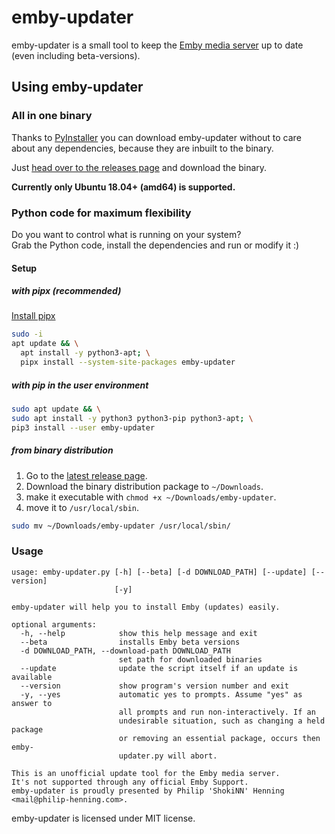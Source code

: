 # emby-updater

emby-updater is a small tool to keep the [Emby media server](https://emby.media/) up to date (even including beta-versions).

## Using emby-updater

### All in one binary

Thanks to [PyInstaller](https://www.pyinstaller.org/) you can download emby-updater without to care about any dependencies, because they are inbuilt to the binary. 

Just [head over to the releases page](https://github.com/shokinn/emby-updater/releases) and download the binary.

**Currently only Ubuntu 18.04+ (amd64) is supported.**

### Python code for maximum flexibility

Do you want to control what is running on your system?  
Grab the Python code, install the dependencies and run or modify it :)

#### Setup

##### with pipx (recommended)

[Install pipx](https://github.com/pipxproject/pipx#install-pipx)

```bash
sudo -i
apt update && \
  apt install -y python3-apt; \
  pipx install --system-site-packages emby-updater
```

##### with pip in the user environment

```bash
sudo apt update && \
sudo apt install -y python3 python3-pip python3-apt; \
pip3 install --user emby-updater
```

##### from binary distribution

1. Go to the [latest release page](https://github.com/shokinn/emby-updater/releases/latest).
2. Download the binary distribution package to `~/Downloads`.
3. make it executable with `chmod +x ~/Downloads/emby-updater`.
4. move it to `/usr/local/sbin`.

```bash
sudo mv ~/Downloads/emby-updater /usr/local/sbin/
```


### Usage

```
usage: emby-updater.py [-h] [--beta] [-d DOWNLOAD_PATH] [--update] [--version]
                       [-y]

emby-updater will help you to install Emby (updates) easily.

optional arguments:
  -h, --help            show this help message and exit
  --beta                installs Emby beta versions
  -d DOWNLOAD_PATH, --download-path DOWNLOAD_PATH
                        set path for downloaded binaries
  --update              update the script itself if an update is available
  --version             show program's version number and exit
  -y, --yes             automatic yes to prompts. Assume "yes" as answer to
                        all prompts and run non-interactively. If an
                        undesirable situation, such as changing a held package
                        or removing an essential package, occurs then emby-
                        updater.py will abort.

This is an unofficial update tool for the Emby media server.
It's not supported through any official Emby Support.
emby-updater is proudly presented by Philip 'ShokiNN' Henning <mail@philip-henning.com>.
```

emby-updater is licensed under MIT license.